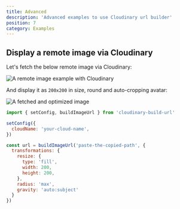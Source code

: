 ```yaml
---
title: Advanced
description: 'Advanced examples to use Cloudinary url builder'
position: 7
category: Examples
---
```


## Display a remote image via Cloudinary

Let's fetch the below remote image via Cloudinary:

![A remote image example with Cloudinary](https://icatcare.org/app/uploads/2018/07/Thinking-of-getting-a-cat.png)

And display it as `200x200` in size, round and auto-cropping avatar:

![A fetched and optimized image](https://res.cloudinary.com/mayashavin/image/fetch/c_fill,f_auto,g_auto:subject,h_200,q_auto,w_200,r_max/https://icatcare.org/app/uploads/2018/07/Thinking-of-getting-a-cat.png)

```js
import { setConfig, buildImageUrl } from 'cloudinary-build-url'

setConfig({
  cloudName: 'your-cloud-name',
})

const url = buildImageUrl('paste-the-copied-path', {
  transformations: {
    resize: {
      type: 'fill',
      width: 200,
      height: 200,
    },
    radius: 'max',
    gravity: 'auto:subject'
  }
})
```